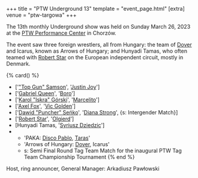 +++
title = "PTW Underground 13"
template = "event_page.html"
[extra]
venue = "ptw-targowa"
+++

The 13th monthly Underground show was held on Sunday March 26, 2023 at the [PTW Performance Center](@/v/ptw-targowa.md) in Chorzów.

The event saw three foreign wrestlers, all from Hungary: the team of [Dover](@/w/dover.md) and Icarus, known as Arrows of Hungary; and Hunyadi Tamas,
who often teamed with [Robert Star](@/w/robert-star.md) on the European independent circuit, mostly in Denmark.

{% card() %}
- ['["Top Gun" Samson](@/w/samson.md)', '[Justin Joy](@/w/justin-joy.md)']
- ['[Gabriel Queen](@/w/gabriel-queen.md)', '[Boro](@/w/boro.md)']
- ['[Karol "Iskra" Górski](@/w/iskra.md)', '[Marcelito](@/w/marcelito.md)']
- ['[Axel Fox](@/w/axel-fox.md)', '[Vic Golden](@/w/vic-golden.md)']
- ['[Dawid "Puncher" Seńko](@/w/puncher.md)', '[Diana Strong](@/w/diana-strong.md)',
  {s: Intergender Match}]
- ['[Robert Star](@/w/robert-star.md)', '[Olgierd](@/w/olgierd.md)']
- [Hunyadi Tamas, '[Syriusz Dziedzic](@/w/dziedzic.md)']
- - 'PAKA: [Disco Pablo](@/w/disco-pablo.md), [Taras](@/w/taras.md)'
  - 'Arrows of Hungary: [Dover](@/w/dover.md), Icarus'
  - s: Semi Final Round Tag Team Match for the inaugural PTW Tag Team Championship Tournament
{% end %}

Host, ring announcer, General Manager: Arkadiusz Pawłowski
